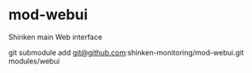 mod-webui
=========

Shinken main Web interface

git submodule add git@github.com:shinken-monitoring/mod-webui.git modules/webui